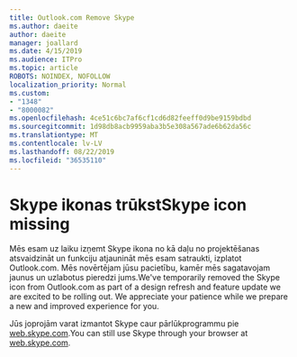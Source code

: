 ```yaml
---
title: Outlook.com Remove Skype
ms.author: daeite
author: daeite
manager: joallard
ms.date: 4/15/2019
ms.audience: ITPro
ms.topic: article
ROBOTS: NOINDEX, NOFOLLOW
localization_priority: Normal
ms.custom:
- "1348"
- "8000082"
ms.openlocfilehash: 4ce51c6bc7af6cf1cd6d82feeff0d9be9159bdbd
ms.sourcegitcommit: 1d98db8acb9959aba3b5e308a567ade6b62da56c
ms.translationtype: MT
ms.contentlocale: lv-LV
ms.lasthandoff: 08/22/2019
ms.locfileid: "36535110"
---
```

# <a name="skype-icon-missing"></a><span data-ttu-id="71ada-102">Skype ikonas trūkst</span><span class="sxs-lookup"><span data-stu-id="71ada-102">Skype icon missing</span></span>

<span data-ttu-id="71ada-103">Mēs esam uz laiku izņemt Skype ikona no kā daļu no projektēšanas atsvaidzināt un funkciju atjaunināt mēs esam satraukti, izplatot Outlook.com. Mēs novērtējam jūsu pacietību, kamēr mēs sagatavojam jaunus un uzlabotus pieredzi jums.</span><span class="sxs-lookup"><span data-stu-id="71ada-103">We've temporarily removed the Skype icon from Outlook.com as part of a design refresh and feature update we are excited to be rolling out. We appreciate your patience while we prepare a new and improved experience for you.</span></span>

<span data-ttu-id="71ada-104">Jūs joprojām varat izmantot Skype caur pārlūkprogrammu pie [web.skype.com](https://web.skype.com/).</span><span class="sxs-lookup"><span data-stu-id="71ada-104">You can still use Skype through your browser at [web.skype.com](https://web.skype.com/).</span></span>
